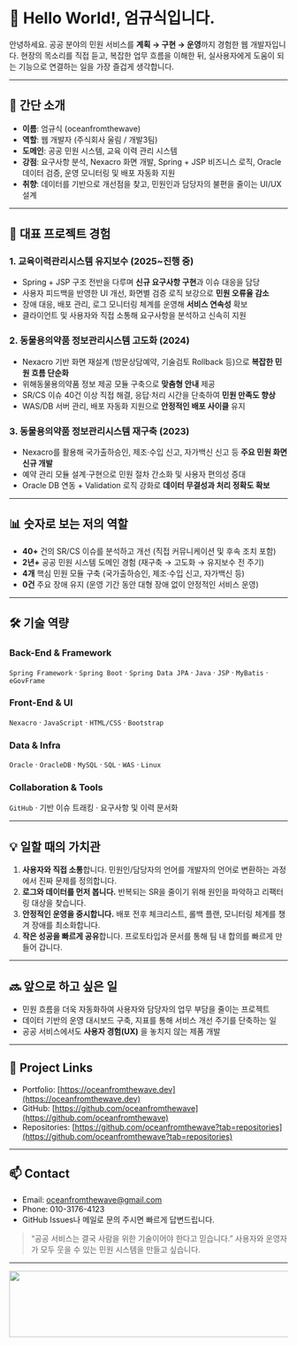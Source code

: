 # 🐾 Hello World!, 엄규식입니다.

안녕하세요. 공공 분야의 민원 서비스를 **계획 → 구현 → 운영**까지 경험한 웹 개발자입니다. 
현장의 목소리를 직접 듣고, 복잡한 업무 흐름을 이해한 뒤, 실사용자에게 도움이 되는 기능으로 연결하는 일을 가장 즐겁게 생각합니다.

---

## 🧭 간단 소개
- **이름**: 엄규식 (oceanfromthewave)
- **역할**: 웹 개발자 (주식회사 울림 / 개발3팀)
- **도메인**: 공공 민원 시스템, 교육 이력 관리 시스템
- **강점**: 요구사항 분석, Nexacro 화면 개발, Spring + JSP 비즈니스 로직, Oracle 데이터 검증, 운영 모니터링 및 배포 자동화 지원
- **취향**: 데이터를 기반으로 개선점을 찾고, 민원인과 담당자의 불편을 줄이는 UI/UX 설계

---

## 🚀 대표 프로젝트 경험
### 1. 교육이력관리시스템 유지보수 (2025~진행 중)
- Spring + JSP 구조 전반을 다루며 **신규 요구사항 구현**과 이슈 대응을 담당
- 사용자 피드백을 반영한 UI 개선, 화면별 검증 로직 보강으로 **민원 오류율 감소**
- 장애 대응, 배포 관리, 로그 모니터링 체계를 운영해 **서비스 연속성** 확보
- 클라이언트 및 사용자와 직접 소통해 요구사항을 분석하고 신속히 지원

### 2. 동물용의약품 정보관리시스템 고도화 (2024)
- Nexacro 기반 화면 재설계 (방문상담예약, 기술검토 Rollback 등)으로 **복잡한 민원 흐름 단순화**
- 위해동물용의약품 정보 제공 모듈 구축으로 **맞춤형 안내** 제공
- SR/CS 이슈 40건 이상 직접 해결, 응답·처리 시간을 단축하여 **민원 만족도 향상**
- WAS/DB 서버 관리, 배포 자동화 지원으로 **안정적인 배포 사이클** 유지

### 3. 동물용의약품 정보관리시스템 재구축 (2023)
- Nexacro를 활용해 국가출하승인, 제조·수입 신고, 자가백신 신고 등 **주요 민원 화면 신규 개발**
- 예약 관리 모듈 설계·구현으로 민원 절차 간소화 및 사용자 편의성 증대
- Oracle DB 연동 + Validation 로직 강화로 **데이터 무결성과 처리 정확도 확보**

---

## 📊 숫자로 보는 저의 역할
- **40+** 건의 SR/CS 이슈를 분석하고 개선 (직접 커뮤니케이션 및 후속 조치 포함)
- **2년+** 공공 민원 시스템 도메인 경험 (재구축 → 고도화 → 유지보수 전 주기)
- **4개** 핵심 민원 모듈 구축 (국가출하승인, 제조·수입 신고, 자가백신 등)
- **0건** 주요 장애 유지 (운영 기간 동안 대형 장애 없이 안정적인 서비스 운영)

---

## 🛠 기술 역량
### Back-End & Framework
`Spring Framework` · `Spring Boot` · `Spring Data JPA` · `Java` · `JSP` · `MyBatis` · `eGovFrame`

### Front-End & UI
`Nexacro` · `JavaScript` · `HTML/CSS` · `Bootstrap`

### Data & Infra
`Oracle` · `OracleDB` · `MySQL` · `SQL` · `WAS` · `Linux`

### Collaboration & Tools
`GitHub` · 기반 이슈 트래킹 · 요구사항 및 이력 문서화

---

## 💡 일할 때의 가치관
1. **사용자와 직접 소통**합니다. 민원인/담당자의 언어를 개발자의 언어로 변환하는 과정에서 진짜 문제를 정의합니다.
2. **로그와 데이터를 먼저 봅니다.** 반복되는 SR을 줄이기 위해 원인을 파악하고 리팩터링 대상을 찾습니다.
3. **안정적인 운영을 중시합니다.** 배포 전후 체크리스트, 롤백 플랜, 모니터링 체계를 챙겨 장애를 최소화합니다.
4. **작은 성공을 빠르게 공유**합니다. 프로토타입과 문서를 통해 팀 내 합의를 빠르게 만들어 갑니다.

---

## 🔜 앞으로 하고 싶은 일
- 민원 흐름을 더욱 자동화하여 사용자와 담당자의 업무 부담을 줄이는 프로젝트
- 데이터 기반의 운영 대시보드 구축, 지표를 통해 서비스 개선 주기를 단축하는 일
- 공공 서비스에서도 **사용자 경험(UX)** 을 놓치지 않는 제품 개발

---

## 📂 Project Links
- Portfolio: [https://oceanfromthewave.dev](https://oceanfromthewave.dev)
- GitHub: [https://github.com/oceanfromthewave](https://github.com/oceanfromthewave)
- Repositories: [https://github.com/oceanfromthewave?tab=repositories](https://github.com/oceanfromthewave?tab=repositories)

---

## 📫 Contact
- Email: [oceanfromthewave@gmail.com](mailto:oceanfromthewave@gmail.com)
- Phone: 010-3176-4123
- GitHub Issues나 메일로 문의 주시면 빠르게 답변드립니다.

> “공공 서비스는 결국 사람을 위한 기술이어야 한다고 믿습니다.”
> 사용자와 운영자가 모두 웃을 수 있는 민원 시스템을 만들고 싶습니다.
> 
---

<a href="https://github.com/devxb/gitanimals">
  <img src="https://render.gitanimals.org/lines/oceanfromthewave?pet-id=756046564236101277" width="1000" height="120"/>
</a>
